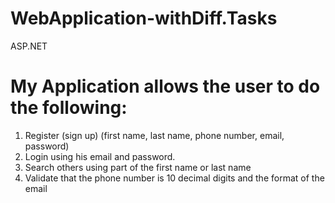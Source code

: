 # WebApplication-withDiff.Tasks
ASP.NET 
 # My Application allows the user to do the following:
1.	Register (sign up) (first name, last name, phone number, email, password) 
2.	Login using his email and password. 
3.	Search others using part of the first name or last name
4.	Validate that the phone number is 10 decimal digits and the format of the email

